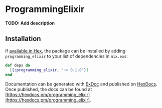 # ProgrammingElixir

**TODO: Add description**

## Installation

If [available in Hex](https://hex.pm/docs/publish), the package can be installed
by adding `programming_elixir` to your list of dependencies in `mix.exs`:

```elixir
def deps do
  [{:programming_elixir, "~> 0.1.0"}]
end
```

Documentation can be generated with [ExDoc](https://github.com/elixir-lang/ex_doc)
and published on [HexDocs](https://hexdocs.pm). Once published, the docs can
be found at [https://hexdocs.pm/programming_elixir](https://hexdocs.pm/programming_elixir).

